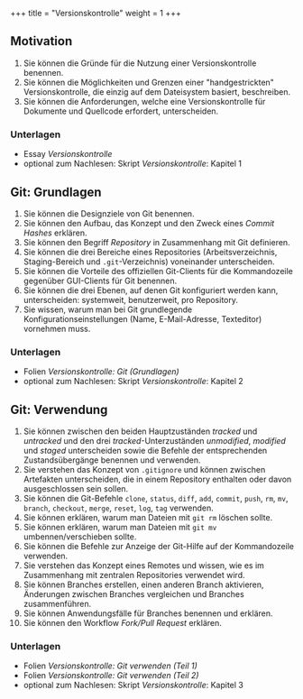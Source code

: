 +++
title = "Versionskontrolle"
weight = 1
+++

## Motivation

1. Sie können die Gründe für die Nutzung einer Versionskontrolle benennen.
2. Sie können die Möglichkeiten und Grenzen einer "handgestrickten"
   Versionskontrolle, die einzig auf dem Dateisystem basiert, beschreiben.
3. Sie können die Anforderungen, welche eine Versionskontrolle für Dokumente und
   Quellcode erfordert, unterscheiden.

### Unterlagen

- Essay _Versionskontrolle_
- optional zum Nachlesen: Skript _Versionskontrolle_: Kapitel 1

## Git: Grundlagen

1. Sie können die Designziele von Git benennen.
2. Sie können den Aufbau, das Konzept und den Zweck eines _Commit Hashes_
   erklären.
3. Sie können den Begriff _Repository_ in Zusammenhang mit Git definieren.
4. Sie können die drei Bereiche eines Repositories (Arbeitsverzeichnis,
   Staging-Bereich und `.git`-Verzeichnis) voneinander unterscheiden.
5. Sie können die Vorteile des offiziellen Git-Clients für die Kommandozeile
   gegenüber GUI-Clients für Git benennen.
6. Sie können die drei Ebenen, auf denen Git konfiguriert werden kann,
   unterscheiden: systemweit, benutzerweit, pro Repository.
7. Sie wissen, warum man bei Git grundlegende Konfigurationseinstellungen (Name,
   E-Mail-Adresse, Texteditor) vornehmen muss.

### Unterlagen

- Folien _Versionskontrolle: Git (Grundlagen)_
- optional zum Nachlesen: Skript _Versionskontrolle_: Kapitel 2

## Git: Verwendung

1. Sie können zwischen den beiden Hauptzuständen _tracked_ und _untracked_ und
   den drei _tracked_-Unterzuständen _unmodified_, _modified_ und _staged_
   unterscheiden sowie die Befehle der entsprechenden Zustandsübergänge
   benennen und verwenden.
2. Sie verstehen das Konzept von `.gitignore` und können zwischen Artefakten
   unterscheiden, die in einem Repository enthalten oder davon ausgeschlossen
   sein sollen.
3. Sie können die Git-Befehle `clone`, `status`, `diff`, `add`, `commit`,
   `push`, `rm`, `mv`, `branch`, `checkout`, `merge`, `reset`, `log`, `tag`
   verwenden.
4. Sie können erklären, warum man Dateien mit `git rm` löschen sollte.
5. Sie können erklären, warum man Dateien mit `git mv` umbennen/verschieben
   sollte.
6. Sie können die Befehle zur Anzeige der Git-Hilfe auf der Kommandozeile verwenden.
7. Sie verstehen das Konzept eines Remotes und wissen, wie es im Zusammenhang
   mit zentralen Repositories verwendet wird.
8. Sie können Branches erstellen, einen anderen Branch aktivieren, Änderungen
   zwischen Branches vergleichen und Branches zusammenführen.
9. Sie können Anwendungsfälle für Branches benennen und erklären.
10. Sie können den Workflow _Fork/Pull Request_ erklären.

### Unterlagen

- Folien _Versionskontrolle: Git verwenden (Teil 1)_
- Folien _Versionskontrolle: Git verwenden (Teil 2)_
- optional zum Nachlesen: Skript _Versionskontrolle_: Kapitel 3
